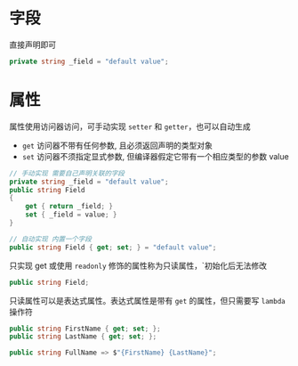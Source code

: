 # 字段

直接声明即可

```c#
private string _field = "default value";
```

# 属性

属性使用访问器访问，可手动实现 `setter` 和 `getter`，也可以自动生成
- `get` 访问器不带有任何参数, 且必须返回声明的类型对象
- `set` 访问器不须指定显式参数, 但编译器假定它带有一个相应类型的参数 value

```csharp
// 手动实现 需要自己声明关联的字段
private string _field = "default value";
public string Field
{
    get { return _field; }
    set { _field = value; }
}

// 自动实现 内置一个字段
public string Field { get; set; } = "default value";
```

只实现 get 或使用 `readonly` 修饰的属性称为只读属性，`初始化后无法修改

```c#
public string Field;
```

只读属性可以是表达式属性。表达式属性是带有 `get` 的属性，但只需要写 `lambda` 操作符

```c#
public string FirstName { get; set; };
public string LastName { get; set; };

public string FullName => $"{FirstName} {LastName}";
```
